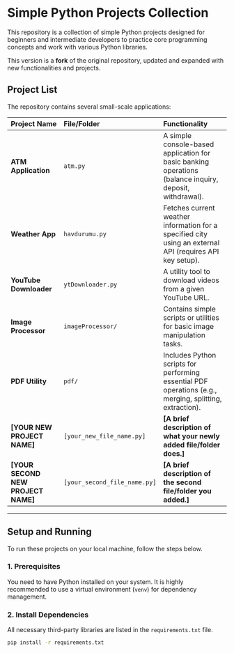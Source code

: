 # Simple Python Projects Collection

This repository is a collection of simple Python projects designed for beginners and intermediate developers to practice core programming concepts and work with various Python libraries.

This version is a **fork** of the original repository, updated and expanded with new functionalities and projects.

## Project List

The repository contains several small-scale applications:

| Project Name | File/Folder | Functionality |
| :--- | :--- | :--- |
| **ATM Application** | `atm.py` | A simple console-based application for basic banking operations (balance inquiry, deposit, withdrawal). |
| **Weather App** | `havdurumu.py` | Fetches current weather information for a specified city using an external API (requires API key setup). |
| **YouTube Downloader** | `ytDownloader.py` | A utility tool to download videos from a given YouTube URL. |
| **Image Processor** | `imageProcessor/` | Contains simple scripts or utilities for basic image manipulation tasks. |
| **PDF Utility** | `pdf/` | Includes Python scripts for performing essential PDF operations (e.g., merging, splitting, extraction). |
| **[YOUR NEW PROJECT NAME]** | `[your_new_file_name.py]` | **[A brief description of what your newly added file/folder does.]** |
| **[YOUR SECOND NEW PROJECT NAME]** | `[your_second_file_name.py]` | **[A brief description of the second file/folder you added.]** |

---

## Setup and Running

To run these projects on your local machine, follow the steps below.

### 1. Prerequisites

You need to have Python installed on your system. It is highly recommended to use a virtual environment (`venv`) for dependency management.

### 2. Install Dependencies

All necessary third-party libraries are listed in the `requirements.txt` file.

```bash
pip install -r requirements.txt
